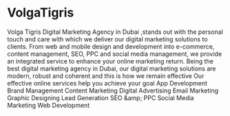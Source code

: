 # VolgaTigris
Volga Tigris Digital Marketing Agency in  Dubai ,stands out with the personal touch and care with which we deliver our digital marketing solutions to clients. From web and mobile design and development into e-commerce, content management, SEO, PPC and social media management, we provide an integrated service to enhance your online marketing return. Being the best digital marketing agency  in Dubai, our digital marketing solutions are modern, robust and coherent and this is how we remain effective Our effective online services help you achieve your goal App Development Brand Management Content Marketing Digital Advertising Email Marketing Graphic Designing Lead Generation SEO &amp;amp; PPC Social Media Marketing Web Development
